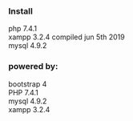 ### Install 

php 7.4.1  
xampp 3.2.4 compiled jun 5th 2019  
mysql 4.9.2    

### powered by:  
bootstrap 4  
PHP 7.4.1  
mysql 4.9.2  
xampp 3.2.4
